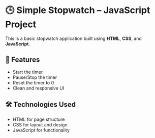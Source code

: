 # 🕒 Simple Stopwatch – JavaScript Project

This is a basic stopwatch application built using **HTML**, **CSS**, and **JavaScript**. 

## 🚀 Features

- Start the timer
- Pause/Stop the timer
- Reset the timer to 0
- Clean and responsive UI

## 🛠️ Technologies Used

- HTML for page structure
- CSS for layout and design
- JavaScript for functionality
